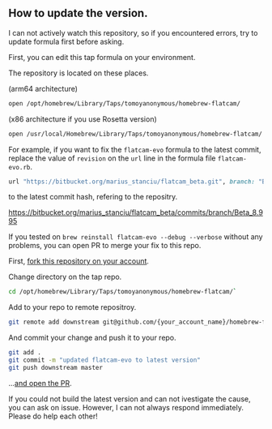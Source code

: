 ## How to update the version.

I can not actively watch this repository, so if you encountered errors, try to update formula first before asking.

First, you can edit this tap formula on your environment.

The repository is located on these places.

(arm64 architecture)

```sh
open /opt/homebrew/Library/Taps/tomoyanonymous/homebrew-flatcam/
```

(x86 architecture if you use Rosetta version)

```sh
open /usr/local/Homebrew/Library/Taps/tomoyanonymous/homebrew-flatcam/
```

For example, if you want to fix the `flatcam-evo` formula to the latest commit, replace the value of `revision` on the `url` line in the formula file `flatcam-evo.rb`. 

```ruby
url "https://bitbucket.org/marius_stanciu/flatcam_beta.git", branch: "Beta_8.995", revision: "1ef01840d00eaad9dbd906832911ef63c0748625" # <-this value
```

to the latest commit hash, refering to the repositry.

https://bitbucket.org/marius_stanciu/flatcam_beta/commits/branch/Beta_8.995

If you tested on `brew reinstall flatcam-evo --debug --verbose` without any problems, you can open PR to merge your fix to this repo.

First, [fork this repository on your account](https://docs.github.com/ja/pull-requests/collaborating-with-pull-requests/working-with-forks/fork-a-repo).

Change directory on the tap repo.

```sh
cd /opt/homebrew/Library/Taps/tomoyanonymous/homebrew-flatcam/`
```
Add to your repo to remote repositroy.

```sh
git remote add downstream git@github.com/{your_account_name}/homebrew-flatcam.git
```

And commit your change and push it to your repo.

```sh
git add .
git commit -m "updated flatcam-evo to latest version"
git push downstream master
```

...[and open the PR](https://docs.github.com/ja/pull-requests/collaborating-with-pull-requests/proposing-changes-to-your-work-with-pull-requests/creating-a-pull-request-from-a-fork).

If you could not build the latest version and can not ivestigate the cause, you can ask on issue. However, I can not always respond immediately. Please do help each other!